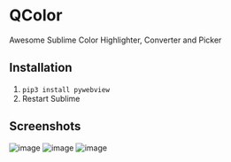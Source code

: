 # QColor
Awesome Sublime Color Highlighter, Converter and Picker 

## Installation
1. `pip3 install pywebview`
2. Restart Sublime

## Screenshots
![image](https://user-images.githubusercontent.com/2568375/109458175-0fb34c80-7a3b-11eb-8185-a92a24f98f38.png)
![image](https://user-images.githubusercontent.com/2568375/109461386-d251bd80-7a40-11eb-99c1-4da7d375433b.png)
![image](https://user-images.githubusercontent.com/2568375/109461430-e4336080-7a40-11eb-8bb8-f64aed41e0b6.png)

